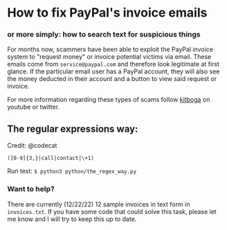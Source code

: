 # How to fix PayPal's invoice emails
### or more simply: how to search text for suspicious things

For months now, scammers have been able to exploit the PayPal invoice system to "request money" or invoice potential victims via email. 
These emails come from `service@paypal.com` and therefore look legitimate at first glance. If the particular email user has a PayPal account, they will also see the money deducted in their account and a button to view said request or invoice. 

For more information regarding these types of scams follow [kitboga](https://youtube.com/kitbogashow) on youtube or twitter.

## The regular expressions way:
Credit: @codecat
```regex
([0-9]{3,}|call|contact|\+1)
```
Run test: `$ python3 python/the_regex_way.py`

### Want to help? 

There are currently (12/22/22) 12 sample invoices in text form in `invoices.txt`.
If you have some code that could solve this task, please let me know and I will try to keep this up to date. 
